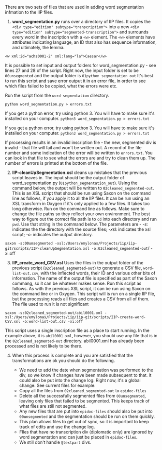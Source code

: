 There are two sets of files that are used in adding word segmentation infmation to the IIP files.
1. **word_segmentation.py** runs over a directory of IIP files. It copies the `<div type="edition" subtype="transcription">` into a new `<div type="edition" subtype="segmented-transcription">` and surrounds every word in the inscription with a `<w>` element. The `<w>` elements have attributes indicating language, an ID that also has sequence information, and ultimately, the lemma.

  `<w xml:id="achz0001-2" xml:lang="la">Caesar</w>`

  It is possible to set input and output folders for word_segmentation.py - see lines 27 and 28 of the script. Right now, the input folder is set to be `00unsegmented` and the output folder is `01python_segmentation_out`
  It's best to run this script and save error output it in an error file, in order to see which files failed to be copied, what the errors were etc.
  
  Run the script from the `word-segmentation` directory.

  `python word_segmentation.py > errors.txt` 
  
  If you get a python error, try using python 3. You will have to make sure it's installed on your computer.
  `python3 word_segmentation.py > errors.txt` 
  
  If you get a python error, try using python 3. You will have to make sure it's installed on your computer.
  `python3 word_segmentation.py > errors.txt`
  
 If processing results in an invalid inscription file - the new, segmented div is invalid - that file will fail and won't be written out. A record of the file number and some indication of the error will be written to  `errors.txt`. You can look in that file to see what the errors are and try to clean them up. The number of errors is printed at the bottom of the file. 
  
  2. **IIP-cleanUpSegmentation.xsl** cleans up mistakes that the previous script leaves in. The input should be the output folder of word_segmentation.py (`01python_segmentation_out`). Using the command below, the output will be written to `02cleaned_segmented-out`. This is an XSL script that should be run using Saxon on the command line as follows, if you apply it to all the IIP files. It can be run using an XSL transform in Oxygen if it's only applied to a few files. It takes too long otherwise. Run on the command line as follows. Make sure to change the file paths so they reflect your own environment. The best way to figure out the correct file path is to `cd` into each directory and run `pwd`. Use that string in the command below. The parameters are - *-s:* indicates the the directory with the source files; *-xsl:* indicates the xsl script; *-o:* indicates the output directory. 
  
  `saxon -s:00unsegmented -xsl:/Users/emylonas/Projects/iip/iip-git/scripts/IIP-cleanUpSegmentation.xsl -o:02cleaned_segmented-out`/ -xi:off`
  
  3. **IIP_create_word_CSV.xsl** Uses the files in the output folder of the previous script (`02cleaned_segmented-out`) to generate a CSV file, `word-list-out.csv`, with the inflected words, their ID and various other bits of information. The name of the output file is specified as part of the Saxon commang, so it can be whatever makes sense. Run this script as follows. As with the previous XSL script, it can be run using Saxon on the command line or in Oxygen. This script will is run on a single IIP file, but the processing reads all files and creates a CSV from all of them. The file used to run it is not significant
  
  `saxon -s:02cleaned_segmented-out/abil0001.xml -xsl:/Users/emylonas/Projects/iip/iip-git/scripts/IIP-create-word-CSV.xsl -o:word-list-out.csv -xi:off`
  
 This script uses a single inscription file as a place to start running. In the example above, it is `abil0001.xml`, however, you should use any file that is in the `02cleaned_segmented-out` directory. abil0001.xml has already been processed and is not likely to be there. 
 
4. When this process is complete and you are satisfied that the transformations are ok you should do the following.

    * We need to add the date when segmentation was performed to the div, so we know if changes have been made subsequent to that. It could also be put into the change log. Right now, it's a global change. See current files for example.
    * Copy all the files from `02cleaned_segmented-out` to `epidoc-files`
    * Delete all the successfully segmented files from `00unsegmented`, leaving only files that failed to be segmented. This keeps track of what files are still not segmented. 
    * Any new files that are put into `epidoc-files` should also be put into `00unsegmented` and the segmentation should be run on them quickly. 
    * This plan allows files to get out of sync, so it is important to keep track of edits and use the change log. 
    * Flles that have no transcription div (diplomatic only) are ignored by word segmentation and can just be placed in `epidoc-files`. 
    * We still don't handle `@textpart` divs.
